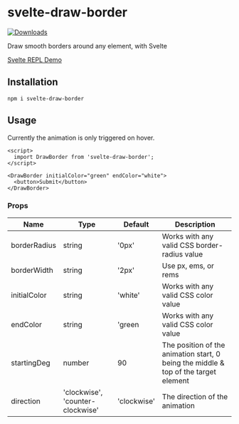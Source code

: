 # svelte-draw-border

<a href="https://www.npmjs.com/package/svelte-draw-border">
  <img src="https://img.shields.io/npm/dm/svelte-draw-border.svg" alt="Downloads">
</a>

Draw smooth borders around any element, with Svelte

[Svelte REPL Demo](https://svelte.dev/repl/597674c9f1304368903e032b7a5b84e6?version=3.50.1)

## Installation

```shell
npm i svelte-draw-border
```

## Usage

Currently the animation is only triggered on hover.

```svelte
<script>
  import DrawBorder from 'svelte-draw-border';
</script>

<DrawBorder initialColor="green" endColor="white">
  <button>Submit</button>
</DrawBorder>
```

### Props

| Name         | Type   | Default | Description                                  |
|--------------|--------|---------|----------------------------------------------|
| borderRadius | string | '0px'   | Works with any valid CSS border-radius value |
| borderWidth  | string | '2px'   | Use px, ems, or rems                         |
| initialColor | string | 'white' | Works with any valid CSS color value         |
| endColor     | string | 'green  | Works with any valid CSS color value         |
| startingDeg  | number | 90      | The position of the animation start, 0 being the middle & top of the target element |
| direction    | 'clockwise', 'counter-clockwise'| 'clockwise' | The direction of the animation |
